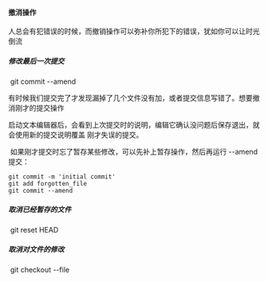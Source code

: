 #### 撤消操作

​		人总会有犯错误的时候，而撤销操作可以弥补你所犯下的错误，犹如你可以让时光倒流

##### 		修改最后一次提交

​				git commit --amend

​				有时候我们提交完了才发现漏掉了几个文件没有加，或者提交信息写错了。想要撤消刚才的提交操作

​				启动文本编辑器后，会看到上次提交时的说明，编辑它确认没问题后保存退出，就会使用新的提交说明覆盖 刚才失误的提交。

​				如果刚才提交时忘了暂存某些修改，可以先补上暂存操作，然后再运行 --amend 提交：

~~~
git commit -m 'initial commit'
git add forgotten_file
git commit --amend
~~~

##### 		取消已经暂存的文件

​				git reset HEAD <file>

##### 		取消对文件的修改

​				git checkout --file